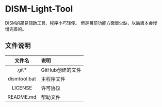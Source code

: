 # DISM-Light-Tool
DISM的简易辅助工具，程序小巧轻便。
但是目前功能方面很欠缺，以后版本会慢慢完善的。

## 文件说明
|文件名|说明|
|:---:|:---|
|.git*|GitHub创建的文件|
|dismtool.bat|主程序文件|
|LICENSE|许可协议|
|README.md|帮助文件|
